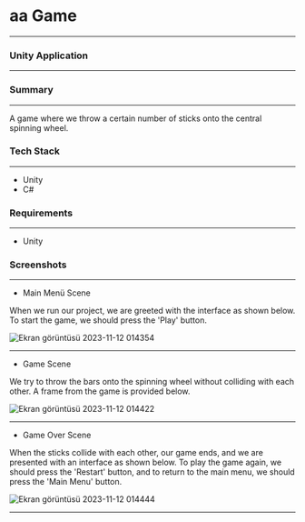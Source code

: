 # aa Game

___

### Unity Application

---

### Summary

---

A game where we throw a certain number of sticks onto the central spinning wheel.

### Tech Stack

---

* Unity
* C#

### Requirements

---

* Unity
  
### Screenshots

---

* Main Menü Scene

When we run our project, we are greeted with the interface as shown below. To start the game, we should press the 'Play' button.

![Ekran görüntüsü 2023-11-12 014354](https://github.com/ssercanozerr/aa/assets/83230914/e3289923-5e97-46c1-9115-3fc53a76cd64)

---

* Game Scene

We try to throw the bars onto the spinning wheel without colliding with each other. A frame from the game is provided below.

![Ekran görüntüsü 2023-11-12 014422](https://github.com/ssercanozerr/aa/assets/83230914/70ec4db8-1c16-40eb-8f31-183561ae04d1)

---

* Game Over Scene

When the sticks collide with each other, our game ends, and we are presented with an interface as shown below. To play the game again, we should press the 'Restart' button, and to return to the main menu, we should press the 'Main Menu' button.

![Ekran görüntüsü 2023-11-12 014444](https://github.com/ssercanozerr/aa/assets/83230914/91fd613b-2f40-4d6d-ac1e-c4554d54bd54)

---
